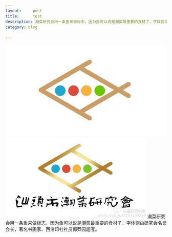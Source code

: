 ```yaml
---
layout:     post
title:      test
description: 潮菜研究会用一条鱼来做标志，因为鱼可以说是潮菜最重要的食材了，字体则由研究会名誉会长，著名书画家、西泠印社社员郭莽园题写。<img src="/images/潮菜研究会/潮菜研究会logo-01.jpg"> 
category: blog

---
```


<img src="/images/潮菜研究会/潮菜研究会logo-01.jpg">
<img src="/images/潮菜研究会/潮菜研究会.jpg">
潮菜研究会用一条鱼来做标志，因为鱼可以说是潮菜最重要的食材了，字体则由研究会名誉会长，著名书画家、西泠印社社员郭莽园题写。
